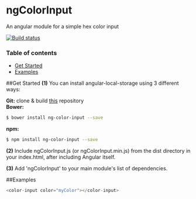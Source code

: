 ngColorInput
=====================
An angular module for a simple hex color input

[![Build status][travis-image]][travis-url]

### Table of contents
- [Get Started](#get-started)
- [Examples](#examples)

##Get Started
**(1)** You can install angular-local-storage using 3 different ways:<br/>

**Git:**
clone & build [this](https://github.com/thomaspaillot/ng-color-input.git) repository<br/>
**Bower:**
```bash
$ bower install ng-color-input --save
```
**npm:**
```bash
$ npm install ng-color-input --save
```

**(2)** Include ngColorInput.js (or ngColorInput.min.js) from the dist directory in your index.html, after including Angular itself.

**(3)** Add 'ngColorInput' to your main module's list of dependencies.

##Examples
```javascript
<color-input color="myColor"></color-input>
```

[travis-image]: https://travis-ci.org/thomaspaillot/ng-color-input.svg?branch=master
[travis-url]: https://travis-ci.org/thomaspaillot/ng-color-input
